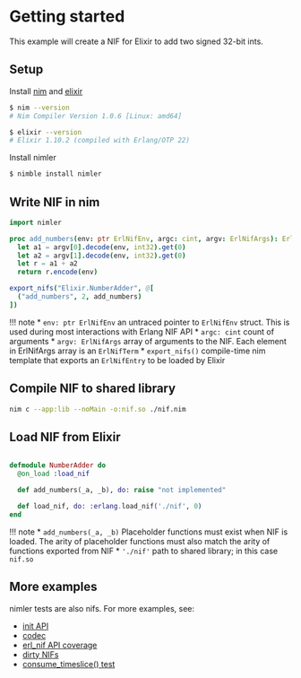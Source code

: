 
# Getting started

This example will create a NIF for Elixir to add two signed 32-bit ints.

## Setup

Install [<ins>nim</ins>](https://nim-lang.org/install.html) and [<ins>elixir</ins>](https://elixir-lang.org/install.html])

```bash
$ nim --version
# Nim Compiler Version 1.0.6 [Linux: amd64]

$ elixir --version
# Elixir 1.10.2 (compiled with Erlang/OTP 22)
```


Install nimler

```bash
$ nimble install nimler
```


## Write NIF in nim

```nim tab="nif.nim"
import nimler

proc add_numbers(env: ptr ErlNifEnv, argc: cint, argv: ErlNifArgs): ErlNifTerm =
  let a1 = argv[0].decode(env, int32).get(0)
  let a2 = argv[1].decode(env, int32).get(0)
  let r = a1 + a2
  return r.encode(env)

export_nifs("Elixir.NumberAdder", @[
  ("add_numbers", 2, add_numbers)
])
```

!!! note
    * `env: ptr ErlNifEnv` an untraced pointer to `ErlNifEnv` struct. This is used during most interactions with Erlang NIF API
    * `argc: cint` count of arguments
    * `argv: ErlNifArgs` array of arguments to the NIF. Each element in ErlNifArgs array is an `ErlNifTerm`
    * `export_nifs()` compile-time nim template that exports an `ErlNifEntry` to be loaded by Elixir

## Compile NIF to shared library

```bash
nim c --app:lib --noMain -o:nif.so ./nif.nim
```

## Load NIF from Elixir

```elixir tab="NumberAdder.exs"

defmodule NumberAdder do
  @on_load :load_nif

  def add_numbers(_a, _b), do: raise "not implemented"

  def load_nif, do: :erlang.load_nif('./nif', 0)
end
```

!!! note
    * `add_numbers(_a, _b)` Placeholder functions must exist when NIF is loaded. The arity of placeholder functions must also match the arity of functions exported from NIF
    * `'./nif'` path to shared library; in this case `nif.so`


## More examples

nimler tests are also nifs. For more examples, see:

* [init API](https://github.com/wltsmrz/nimler/blob/develop/tests/init_api/nif.nim)
* [codec](https://github.com/wltsmrz/nimler/blob/develop/tests/codec/nif.nim)
* [erl_nif API coverage](https://github.com/wltsmrz/nimler/blob/develop/tests/integration/nif.nim)
* [dirty NIFs](https://github.com/wltsmrz/nimler/blob/develop/tests/dirty_nif/nif.nim)
* [consume_timeslice() test](https://github.com/wltsmrz/nimler/blob/develop/tests/timeslice/nif.nim)
